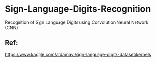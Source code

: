 # Sign-Language-Digits-Recognition
Recognition of Sign Language Digits using Convolution Neural Network (CNN)

## Ref:
https://www.kaggle.com/ardamavi/sign-language-digits-dataset/kernels
